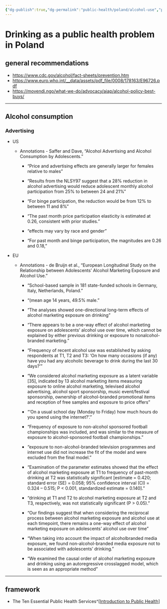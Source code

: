 ```yaml
---
{"dg-publish":true,"dg-permalink":"public-health/poland/alcohol-use","permalink":"/public-health/poland/alcohol-use/","dgHomeLink":false,"dgPassFrontmatter":false}
---
```





# Drinking as a public health problem in Poland


## general recommendations
- https://www.cdc.gov/alcohol/fact-sheets/prevention.htm
- https://www.euro.who.int/__data/assets/pdf_file/0008/178163/E96726.pdf
- https://movendi.ngo/what-we-do/advocacy/aiap/alcohol-policy-best-buys/


---

## Alcohol consumption

### Advertising

- US

	- Annotations - Saffer and Dave, “Alcohol Advertising and Alcohol Consumption by Adolescents.”
	
		- “Price and advertising effects are generally larger for females relative to males” 
		
		- “Results from the NLSY97 suggest that a 28% reduction in alcohol advertising would reduce adolescent monthly alcohol participation from 25% to between 24 and 21%” 
		
		- “For binge participation, the reduction would be from 12% to between 11 and 8%” 
		
		- “The past month price participation elasticity is estimated at 0.26, consistent with prior studies.” 
		
		- “effects may vary by race and gender” 
		
		- “For past month and binge participation, the magnitudes are 0.26 and 0.18,” 

- EU

	- Annotations - de Bruijn et al., “European Longitudinal Study on the Relationship between Adolescents’ Alcohol Marketing Exposure and Alcohol Use.”
	
		- “School-based sample in 181 state-funded schools in Germany, Italy, Netherlands, Poland.” 
		
		- “(mean age 14 years, 49.5% male.” 
		
		- “The analyses showed one-directional long-term effects of alcohol marketing exposure on drinking” 
		
		- “There appears to be a one-way effect of alcohol marketing exposure on adolescents’ alcohol use over time, which cannot be explained by either previous drinking or exposure to nonalcohol-branded marketing.” 
		
		- “Frequency of recent alcohol use was established by asking respondents at T1, T2 and T3: ‘On how many occasions (if any) have you had any alcoholic beverage to drink during the last 30 days?’” 
		
		- “We considered alcohol marketing exposure as a latent variable [35], indicated by 13 alcohol marketing items measuring exposure to online alcohol marketing, televised alcohol advertising, alcohol sport sponsorship, music event/festival sponsorship, ownership of alcohol-branded promotional items and reception of free samples and exposure to price offers” 
		
		- “‘On a usual school day (Monday to Friday) how much hours do you spend using the internet?’.” 
		
		- “Frequency of exposure to non-alcohol sponsored football championships was included, and was similar to the measure of exposure to alcohol-sponsored football championships.” 
		
		- “exposure to non-alcohol-branded television programmes and internet use did not increase the fit of the model and were excluded from the final model.” 
		
		- “Examination of the parameter estimates showed that the effect of alcohol marketing exposure at T1 to frequency of past-month drinking at T2 was statistically significant [estimate = 0.420; standard error (SE) = 0.058; 95% confidence interval (CI) = 0.324 – 0.515; P < 0.001, standardized estimate = 0.140].” 
		
		- “drinking at T1 and T2 to alcohol marketing exposure at T2 and T3, respectively, was not statistically significant (P > 0.05).” 
		
		- “Our findings suggest that when considering the reciprocal process between alcohol marketing exposure and alcohol use at each timepoint, there remains a one-way effect of alcohol marketing exposure on adolescents’ alcohol use over time” 
		
		- “When taking into account the impact of alcoholbranded media exposure, we found non-alcohol-branded media exposure not to be associated with adolescents’ drinking.” 
		
		- “We examined the causal order of alcohol marketing exposure and drinking using an autoregressive crosslagged model, which is seen as an appropriate method” 





---


## framework


- The Ten Essential Public Health Services^[[Introduction to Public Health](https://ipfs.io/ipfs/bafykbzacecl7xg7engkxlhx2omq6ora4lhg5mkldjhqqbwwengwa5bqxvdmty?filename=Schneider,%20Henry%20S._Schneider,%20Mary-Jane%20-%20Introduction%20to%20public%20health-Jones%20&%20Barlett%20Learning%20(2017).pdf)]